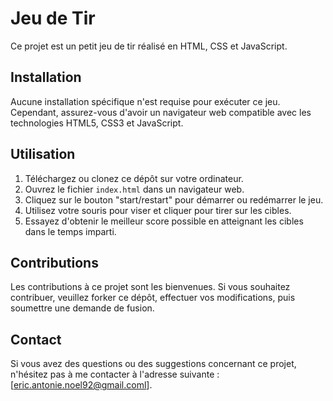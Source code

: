 # Jeu de Tir

Ce projet est un petit jeu de tir réalisé en HTML, CSS et JavaScript.

## Installation

Aucune installation spécifique n'est requise pour exécuter ce jeu. Cependant, assurez-vous d'avoir un navigateur web compatible avec les technologies HTML5, CSS3 et JavaScript.

## Utilisation

1. Téléchargez ou clonez ce dépôt sur votre ordinateur.
2. Ouvrez le fichier `index.html` dans un navigateur web.
3. Cliquez sur le bouton "start/restart" pour démarrer ou redémarrer le jeu.
4. Utilisez votre souris pour viser et cliquer pour tirer sur les cibles.
5. Essayez d'obtenir le meilleur score possible en atteignant les cibles dans le temps imparti.

## Contributions

Les contributions à ce projet sont les bienvenues. Si vous souhaitez contribuer, veuillez forker ce dépôt, effectuer vos modifications, puis soumettre une demande de fusion.

## Contact

Si vous avez des questions ou des suggestions concernant ce projet, n'hésitez pas à me contacter à l'adresse suivante : [eric.antonie.noel92@gmail.coml].


